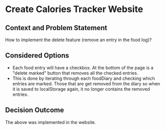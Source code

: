 # Create Calories Tracker Website

## Context and Problem Statement
How to implement the delete feature (remove an entry in the food log)? 

## Considered Options

* Each food entry will have a checkbox. At the bottom of the page is a "delete marked" button that removes all the checked entries.
* This is done by iterating through each foodDiary and checking which entries are marked. Those that are get removed from the diary so when it is saved to localStorage again, it no longer contains the removed entries.

## Decision Outcome

The above was implemented in the website.
